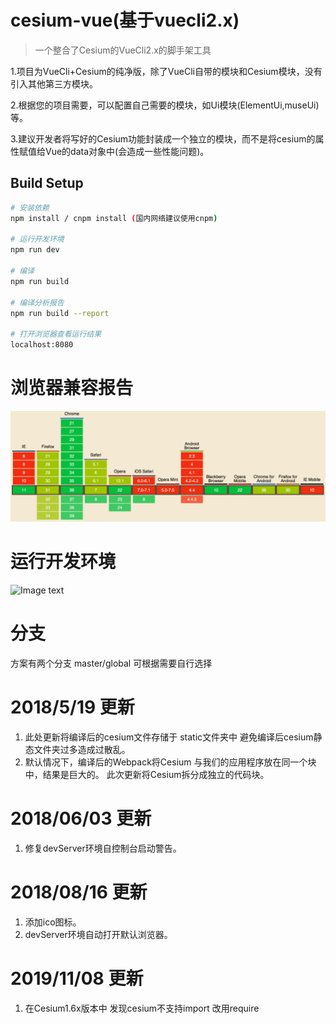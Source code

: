 # cesium-vue(基于vuecli2.x)

> 一个整合了Cesium的VueCli2.x的脚手架工具

1.项目为VueCli+Cesium的纯净版，除了VueCli自带的模块和Cesium模块，没有引入其他第三方模块。

2.根据您的项目需要，可以配置自己需要的模块，如Ui模块(ElementUi,museUi)等。

3.建议开发者将写好的Cesium功能封装成一个独立的模块，而不是将cesium的属性赋值给Vue的data对象中(会造成一些性能问题)。 

## Build Setup

``` bash
# 安装依赖
npm install / cnpm install (国内网络建议使用cnpm)

# 运行开发环境
npm run dev

# 编译
npm run build

# 编译分析报告
npm run build --report

# 打开浏览器查看运行结果
localhost:8080
```

# 浏览器兼容报告
![Image text](https://raw.githubusercontent.com/ShareQiu1994/img-folder/master/webGL.png) 

# 运行开发环境
![Image text](https://raw.githubusercontent.com/ShareQiu1994/img-folder/master/dev.gif)

# 分支
方案有两个分支 master/global 可根据需要自行选择     

# 2018/5/19 更新
1. 此处更新将编译后的cesium文件存储于 static文件夹中 避免编译后cesium静态文件夹过多造成过散乱。
2. 默认情况下，编译后的Webpack将Cesium 与我们的应用程序放在同一个块中，结果是巨大的。 此次更新将Cesium拆分成独立的代码块。 

# 2018/06/03 更新
1. 修复devServer环境自控制台启动警告。

# 2018/08/16 更新
1. 添加ico图标。
2. devServer环境自动打开默认浏览器。 

# 2019/11/08 更新
1. 在Cesium1.6x版本中 发现cesium不支持import 改用require 
